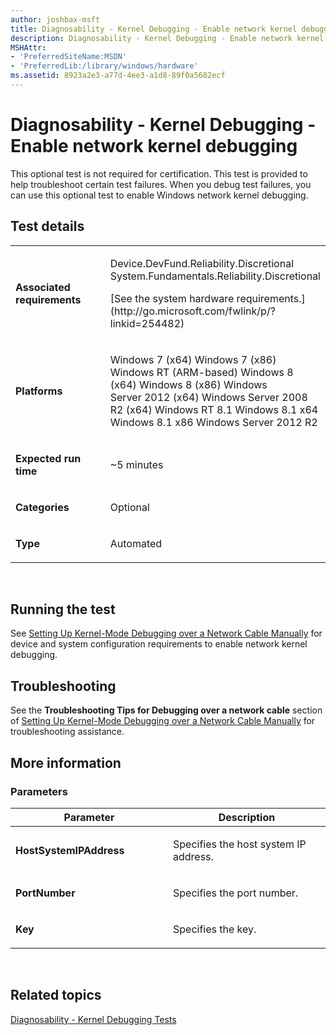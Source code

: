 ```yaml
---
author: joshbax-msft
title: Diagnosability - Kernel Debugging - Enable network kernel debugging
description: Diagnosability - Kernel Debugging - Enable network kernel debugging
MSHAttr:
- 'PreferredSiteName:MSDN'
- 'PreferredLib:/library/windows/hardware'
ms.assetid: 8923a2e3-a77d-4ee3-a1d8-89f0a5682ecf
---
```


# Diagnosability - Kernel Debugging - Enable network kernel debugging


This optional test is not required for certification. This test is provided to help troubleshoot certain test failures. When you debug test failures, you can use this optional test to enable Windows network kernel debugging.

## Test details


<table>
<colgroup>
<col width="50%" />
<col width="50%" />
</colgroup>
<tbody>
<tr class="odd">
<td><p><strong>Associated requirements</strong></p></td>
<td><p>Device.DevFund.Reliability.Discretional System.Fundamentals.Reliability.Discretional</p>
<p>[See the system hardware requirements.](http://go.microsoft.com/fwlink/p/?linkid=254482)</p></td>
</tr>
<tr class="even">
<td><p><strong>Platforms</strong></p></td>
<td><p>Windows 7 (x64) Windows 7 (x86) Windows RT (ARM-based) Windows 8 (x64) Windows 8 (x86) Windows Server 2012 (x64) Windows Server 2008 R2 (x64) Windows RT 8.1 Windows 8.1 x64 Windows 8.1 x86 Windows Server 2012 R2</p></td>
</tr>
<tr class="odd">
<td><p><strong>Expected run time</strong></p></td>
<td><p>~5 minutes</p></td>
</tr>
<tr class="even">
<td><p><strong>Categories</strong></p></td>
<td><p>Optional</p></td>
</tr>
<tr class="odd">
<td><p><strong>Type</strong></p></td>
<td><p>Automated</p></td>
</tr>
</tbody>
</table>

 

## Running the test


See [Setting Up Kernel-Mode Debugging over a Network Cable Manually](http://go.microsoft.com/fwlink/p/?linkid=302288) for device and system configuration requirements to enable network kernel debugging.

## Troubleshooting


See the **Troubleshooting Tips for Debugging over a network cable** section of [Setting Up Kernel-Mode Debugging over a Network Cable Manually](http://go.microsoft.com/fwlink/p/?linkid=302288) for troubleshooting assistance.

## More information


### Parameters

<table>
<colgroup>
<col width="50%" />
<col width="50%" />
</colgroup>
<thead>
<tr class="header">
<th>Parameter</th>
<th>Description</th>
</tr>
</thead>
<tbody>
<tr class="odd">
<td><p><strong>HostSystemIPAddress</strong></p></td>
<td><p>Specifies the host system IP address.</p></td>
</tr>
<tr class="even">
<td><p><strong>PortNumber</strong></p></td>
<td><p>Specifies the port number.</p></td>
</tr>
<tr class="odd">
<td><p><strong>Key</strong></p></td>
<td><p>Specifies the key.</p></td>
</tr>
</tbody>
</table>

 

## Related topics


[Diagnosability - Kernel Debugging Tests](diagnosability---kernel-debugging-tests.md)

 

 







